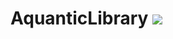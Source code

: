 # AquanticLibrary [![](https://jitpack.io/v/aquantic-hu/AquanticLibrary.svg)](https://jitpack.io/#aquantic-hu/AquanticLibrary)
